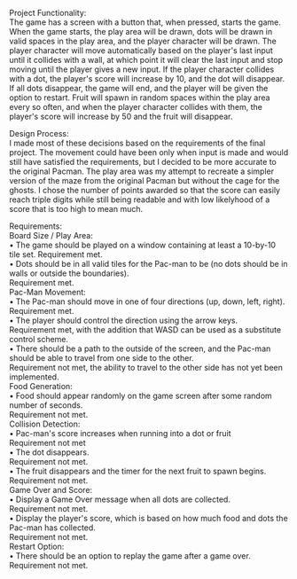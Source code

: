 Project Functionality:  
  The game has a screen with a button that, when pressed, starts the game. When the game starts, the play area will be drawn,
  dots will be drawn in valid spaces in the play area, and the player character will be drawn. The player character will move
  automatically based on the player's last input until it collides with a wall, at which point it will clear the last input and
  stop moving until the player gives a new input. If the player character collides with a dot, the player's score will increase
  by 10, and the dot will disappear. If all dots disappear, the game will end, and the player will be given the option to
  restart. Fruit will spawn in random spaces within the play area every so often, and when the player character collides with
  them, the player's score will increase by 50 and the fruit will disappear.  
  
Design Process:  
  I made most of these decisions based on the requirements of the final project. The movement could have been only when input
  is made and would still have satisfied the requirements, but I decided to be more accurate to the original Pacman. The play
  area was my attempt to recreate a simpler version of the maze from the original Pacman but without the cage for the ghosts.
  I chose the number of points awarded so that the score can easily reach triple digits while still being readable and with low
  likelyhood of a score that is too high to mean much.  
  
Requirements:  
  Board Size / Play Area:  
    • The game should be played on a window containing at least a 10-by-10 tile set.
        Requirement met.  
    • Dots should be in all valid tiles for the Pac-man to be (no dots should be in walls or outside the boundaries).  
        Requirement met.  
  Pac-Man Movement:  
    • The Pac-man should move in one of four directions (up, down, left, right).  
        Requirement met.  
    • The player should control the direction using the arrow keys.  
        Requirement met, with the addition that WASD can be used as a substitute control scheme.  
    • There should be a path to the outside of the screen, and the Pac-man should be able to travel from one side to the other.  
        Requirement not met, the ability to travel to the other side has not yet been implemented.  
  Food Generation:  
    • Food should appear randomly on the game screen after some random number of seconds.  
        Requirement not met.  
  Collision Detection:  
    • Pac-man's score increases when running into a dot or fruit  
        Requirement not met  
    • The dot disappears.  
        Requirement not met.  
    • The fruit disappears and the timer for the next fruit to spawn begins.  
        Requirement not met.  
  Game Over and Score:  
    • Display a Game Over message when all dots are collected.  
        Requirement not met.  
    • Display the player's score, which is based on how much food and dots the Pac-man has collected.  
        Requirement not met.  
  Restart Option:  
    • There should be an option to replay the game after a game over.  
        Requirement not met.
